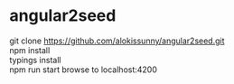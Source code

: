 # angular2seed
git clone https://github.com/alokissunny/angular2seed.git  
npm install  
typings install  
npm run start
browse to localhost:4200  
